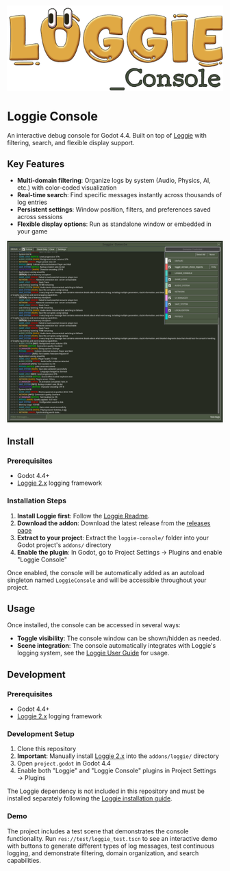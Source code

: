 ![LoggieConsole.PNG](assets/loggie-console-logo.png)
# Loggie Console

An interactive debug console for Godot 4.4. Built on top of [Loggie](https://github.com/Shiva-Shadowsong/loggie) with filtering, search, and flexible display support.

## Key Features

- **Multi-domain filtering**: Organize logs by system (Audio, Physics, AI, etc.) with color-coded visualization
- **Real-time search**: Find specific messages instantly across thousands of log entries
- **Persistent settings**: Window position, filters, and preferences saved across sessions
- **Flexible display options**: Run as standalone window or embedded in your game

![capture.PNG](assets/capture.PNG)

## Install

### Prerequisites
- Godot 4.4+
- [Loggie 2.x](https://github.com/Shiva-Shadowsong/loggie) logging framework

### Installation Steps

1. **Install Loggie first**: Follow the [Loggie Readme](https://github.com/Shiva-Shadowsong/loggie).
2. **Download the addon**: Download the latest release from the [releases page](https://github.com/Smitner-Studio/loggie-console/releases)
3. **Extract to your project**: Extract the `loggie-console/` folder into your Godot project's `addons/` directory
4. **Enable the plugin**: In Godot, go to Project Settings → Plugins and enable "Loggie Console"

Once enabled, the console will be automatically added as an autoload singleton named `LoggieConsole` and will be accessible throughout your project.

## Usage

Once installed, the console can be accessed in several ways:

- **Toggle visibility**: The console window can be shown/hidden as needed.
- **Scene integration**: The console automatically integrates with Loggie's logging system, see the [Loggie User Guide](https://github.com/Shiva-Shadowsong/loggie/blob/main/docs/USER_GUIDE.md) for usage.

## Development

### Prerequisites

- Godot 4.4+
- [Loggie 2.x](https://github.com/Shiva-Shadowsong/loggie) logging framework

### Development Setup

1. Clone this repository
2. **Important**: Manually install [Loggie 2.x](https://github.com/Shiva-Shadowsong/loggie) into the `addons/loggie/` directory
3. Open `project.godot` in Godot 4.4
4. Enable both "Loggie" and "Loggie Console" plugins in Project Settings → Plugins

The Loggie dependency is not included in this repository and must be installed separately following the [Loggie installation guide](https://github.com/Shiva-Shadowsong/loggie/blob/main/docs/USER_GUIDE.md).

### Demo

The project includes a test scene that demonstrates the console functionality. Run `res://test/loggie_test.tscn` to see an interactive demo with buttons to generate different types of log messages, test continuous logging, and demonstrate filtering, domain organization, and search capabilities.

